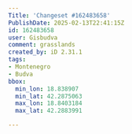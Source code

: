 ```yaml
---
Title: 'Changeset #162483658'
PublishDate: 2025-02-13T22:41:15Z
id: 162483658
user: Gisbudva
comment: grasslands
created_by: iD 2.31.1
tags:
- Montenegro
- Budva
bbox:
  min_lon: 18.838907
  min_lat: 42.2875063
  max_lon: 18.8403184
  max_lat: 42.2883991

---
```

